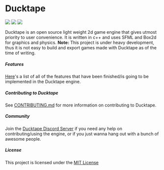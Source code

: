 # Ducktape

[![](https://img.shields.io/badge/Ducktape-Join-brightgreen?style=for-the-badge&logo=appveyor)](https://ducktapeengine.github.io/discord)
![](https://img.shields.io/github/downloads/ducktapeengine/ducktape/total?style=for-the-badge) ![](https://img.shields.io/bitbucket/issues/DucktapEngine/Ducktape?style=for-the-badge)

Ducktape is an open source light weight 2d game engine that gives utmost priority to user convenience. It is written in c++ and uses SFML and Box2d for graphics and physics.
**Note:** This project is under heavy development, thus it is not easy to build and export games made with Ducktape as of the time of writing.
##### Features
[Here](https://trello.com/b/O4w1J2KY/ducktape)'s a list of all of the features that have been finished/is going to be implemented in the Ducktape engine.
##### Contributing to Ducktape
See [CONTRIBUTING.md](https://github.com/DucktapeEngine/Ducktape/blob/main/CONTRIBUTING.md) for more information on contributing to Ducktape.
##### Community
Join the [Ducktape Discord Server](https://ducktapeengine.github.io/discord) if you need any help on contributing/using the engine, or if you just wanna hang out with a bunch of awesome people.
##### License
This project is licensed under the [MIT License](https://github.com/DucktapeEngine/Ducktape/blob/main/LICENSE)
